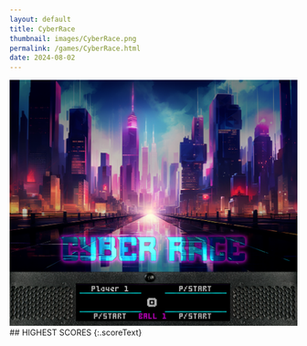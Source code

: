 ```yaml
---
layout: default
title: CyberRace
thumbnail: images/CyberRace.png
permalink: /games/CyberRace.html
date: 2024-08-02
---
```


<img src="../images/CyberRace.png" class="gameThumbnail img-fluid mx-auto align-middle">
## HIGHEST SCORES
{:.scoreText}

